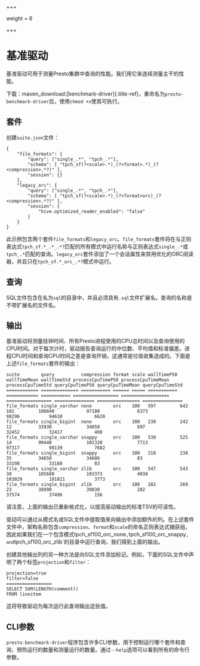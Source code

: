 +++

weight = 6

+++

# 基准驱动

基准驱动可用于测量Presto集群中查询的性能。我们用它来连续测量主干的性能。

下载：maven\_download:\[benchmark-driver]{.title-ref}，重命名为`presto-benchmark-driver`后，使用`chmod +x`使其可执行。

## 套件

创建`suite.json`文件：

```{.json}
{
    "file_formats": {
        "query": ["single_.*", "tpch_.*"],
        "schema": [ "tpch_sf(?<scale>.*)_(?<format>.*)_(?<compression>.*?)" ],
        "session": {}
    },
    "legacy_orc": {
        "query": ["single_.*", "tpch_.*"],
        "schema": [ "tpch_sf(?<scale>.*)_(?<format>orc)_(?<compression>.*?)" ],
        "session": {
            "hive.optimized_reader_enabled": "false"
        }
    }
}
```

此示例包含两个套件`file_formats`和`legacy_orc`。`file_formats`套件将在与正则表达式`tpch_sf.*_.*_.*?`匹配的所有模式中运行名称与正则表达式`single_.*`或`tpch_.*`匹配的查询。`legacy_orc`套件添加了一个会话属性来禁用优化的ORC阅读器，并且只在`tpch_sf.*_orc_.*?`模式中运行。

## 查询

SQL文件包含在名为`sql`的目录中，并且必须具有`.sql`文件扩展名。查询的名称是不带扩展名的文件名。

## 输出

基准驱动将测量挂钟时间、所有Presto进程使用的CPU总时间以及查询使用的CPU时间。对于每次计时，驱动报告查询运行的中位数、平均值和标准偏差。进程CPU时间和查询CPU时间之差是查询开销，这通常是垃圾收集造成的。下面是上述`file_formats`套件的输出：

```
suite        query          compression format scale wallTimeP50 wallTimeMean wallTimeStd processCpuTimeP50 processCpuTimeMean processCpuTimeStd queryCpuTimeP50 queryCpuTimeMean queryCpuTimeStd
============ ============== =========== ====== ===== =========== ============ =========== ================= ================== ================= =============== ================ ===============
file_formats single_varchar none        orc    100   597         642          101         100840            97180              6373              98296           94610            6628
file_formats single_bigint  none        orc    100   238         242          12          33930             34050              697               32452           32417            460
file_formats single_varchar snappy      orc    100   530         525          14          99440             101320             7713              97317           99139            7682
file_formats single_bigint  snappy      orc    100   218         238          35          34650             34606              83                33198           33188            83
file_formats single_varchar zlib        orc    100   547         543          38          105680            103373             4038              103029          101021           3773
file_formats single_bigint  zlib        orc    100   282         269          23          38990             39030              282               37574           37496            156
```

请注意，上面的输出已重新格式化，以提高驱动输出的标准TSV的可读性。

驱动可以通过从模式名或SQL文件中提取值来向输出中添加额外的列。在上述套件文件中，架构名称包含`compression`、`format`和`scale`的命名正则表达式捕获组，因此如果我们在一个包含模式tpch\_sf100\_orc\_none`,`tpch\_sf100\_orc\_snappy`, and`tpch\_sf100\_orc\_zlib\`的目录中运行查询，我们得到上面的输出。

创建其他输出列的另一种方法是向SQL文件添加标记。例如，下面的SQL文件中声明了两个标签`projection`和`filter`：

```{.none}
projection=true
filter=false
=================
SELECT SUM(LENGTH(comment))
FROM lineitem
```

这将导致驱动为每次运行此查询输出这些值。

## CLI参数

`presto-benchmark-driver`程序包含许多CLI参数，用于控制运行哪个套件和查询、预热运行的数量和测量运行的数量。通过`--help`选项可以看到所有的命令行参数。